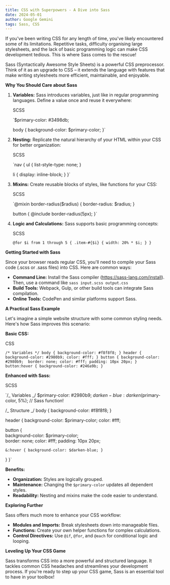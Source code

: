 ```yaml
---
title: CSS with Superpowers - A Dive into Sass
date: 2024-05-01
author: Google Gemini
tags: Sass, CSS
---
```


If you've been writing CSS for any length of time, you've likely encountered some of its limitations. Repetitive tasks, difficulty organising large stylesheets, and the lack of basic programming logic can make CSS development tedious. This is where Sass comes to the rescue!

Sass (Syntactically Awesome Style Sheets) is a powerful CSS preprocessor. Think of it as an upgrade to CSS – it extends the language with features that make writing stylesheets more efficient, maintainable, and enjoyable.

**Why You Should Care about Sass**

1. **Variables:** Sass introduces variables, just like in regular programming languages. Define a value once and reuse it everywhere:

   SCSS

   `$primary-color: #3498db;

   body {
   background-color: $primary-color;
   }`

2. **Nesting:** Replicate the natural hierarchy of your HTML within your CSS for better organization:

   SCSS

   `nav {
   ul {
   list-style-type: none;
   }

   li {
   display: inline-block;
   }
   }`

3. **Mixins:** Create reusable blocks of styles, like functions for your CSS:

   SCSS

   `@mixin border-radius($radius) {
   border-radius: $radius;
   }

   button {
   @include border-radius(5px);
   }`

4. **Logic and Calculations:** Sass supports basic programming concepts:

   SCSS

   `@for $i from 1 through 5 {
  .item-#{$i} { width: 20% * $i; }
}`

**Getting Started with Sass**

Since your browser reads regular CSS, you'll need to compile your Sass code (.scss or .sass files) into CSS. Here are common ways:

- **Command Line:** Install the Sass compiler (https://sass-lang.com/install). Then, use a command like `sass input.scss output.css`
- **Build Tools:** Webpack, Gulp, or other build tools can integrate Sass compilation.
- **Online Tools:** CodePen and similar platforms support Sass.

**A Practical Sass Example**

Let's imagine a simple website structure with some common styling needs. Here's how Sass improves this scenario:

**Basic CSS:**

CSS

`/* Variables */
body { background-color: #f8f8f8; }
header { background-color: #2980b9; color: #fff; }
button { background-color: #2980b9;  border: none; color: #fff; padding: 10px 20px; }
button:hover { background-color: #246a9b; }`

**Enhanced with Sass:**

SCSS

`/_ Variables _/
$primary-color: #2980b9;
$darken-blue: darken($primary-color, 5%); // Sass function!

/_ Structure _/
body { background-color: #f8f8f8; }

header {
background-color: $primary-color;
color: #fff;

button {  
 background-color: $primary-color;  
 border: none;
color: #fff;
padding: 10px 20px;

    &:hover { background-color: $darken-blue; }

}
}`

**Benefits:**

- **Organization:** Styles are logically grouped.
- **Maintenance:** Changing the `$primary-color` updates all dependent styles.
- **Readability:** Nesting and mixins make the code easier to understand.

**Exploring Further**

Sass offers much more to enhance your CSS workflow:

- **Modules and Imports:** Break stylesheets down into manageable files.
- **Functions:** Create your own helper functions for complex calculations.
- **Control Directives:** Use `@if`, `@for`, and `@each` for conditional logic and looping.

**Leveling Up Your CSS Game**

Sass transforms CSS into a more powerful and structured language. It tackles common CSS headaches and streamlines your development process. If you're ready to step up your CSS game, Sass is an essential tool to have in your toolbox!
